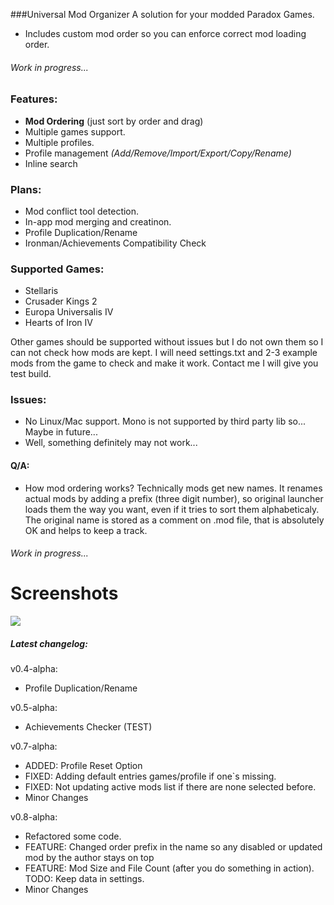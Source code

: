 ###Universal Mod Organizer
A solution for your modded Paradox Games.

- Includes custom mod order so you can enforce correct mod loading order.

###### Work in progress...

### Features:
- **Mod Ordering** (just sort by order and drag)
- Multiple games support.
- Multiple profiles.
- Profile management *(Add/Remove/Import/Export/Copy/Rename)*
- Inline search

### Plans:
- Mod conflict tool detection.
- In-app mod merging and creatinon.
- Profile Duplication/Rename
- Ironman/Achievements Compatibility Check

### Supported Games:
 - Stellaris
 - Crusader Kings 2
 - Europa Universalis IV
 - Hearts of Iron IV

Other games should be supported without issues but I do not own them so I can not check how mods are kept.
I will need settings.txt and 2-3 example mods from the game to check and make it work. Contact me I will give you test build.

### Issues:
- No Linux/Mac support. Mono is not supported by third party lib so... Maybe in future...
- Well, something definitely may not work...

#### Q/A:
- How mod ordering works?
Technically mods get new names. It renames actual mods by adding a prefix (three digit number), so original launcher loads them the way you want, even if it tries to sort them alphabeticaly. The original name is stored as a comment on .mod file, that is absolutely OK and helps to keep a track.

###### Work in progress...

# Screenshots

![](https://github.com/ARZUMATA/Universal-Mod-Organizer/blob/master/Universal%20Mod%20Organizer/pub/interface.gif)

##### Latest changelog:

v0.4-alpha:
- Profile Duplication/Rename

v0.5-alpha:
- Achievements Checker (TEST)

v0.7-alpha:
- ADDED: Profile Reset Option
- FIXED: Adding default entries games/profile if one`s missing.
- FIXED: Not updating active mods list if there are none selected before.
- Minor Changes

v0.8-alpha:
- Refactored some code.
- FEATURE: Changed order prefix in the name so any disabled or updated mod by the author stays on top
- FEATURE: Mod Size and File Count (after you do something in action). TODO: Keep data in settings.
- Minor Changes
